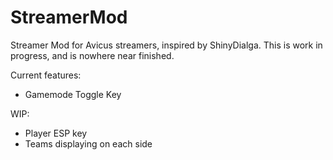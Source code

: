 # StreamerMod
Streamer Mod for Avicus streamers, inspired by ShinyDialga.
This is work in progress, and is nowhere near finished.

Current features:
* Gamemode Toggle Key

WIP:
* Player ESP key
* Teams displaying on each side


